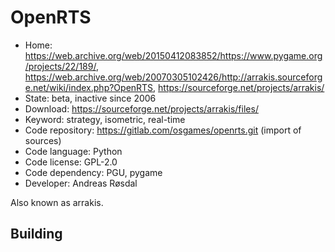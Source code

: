 # OpenRTS

- Home: https://web.archive.org/web/20150412083852/https://www.pygame.org/projects/22/189/, https://web.archive.org/web/20070305102426/http://arrakis.sourceforge.net/wiki/index.php?OpenRTS, https://sourceforge.net/projects/arrakis/
- State: beta, inactive since 2006
- Download: https://sourceforge.net/projects/arrakis/files/
- Keyword: strategy, isometric, real-time
- Code repository: https://gitlab.com/osgames/openrts.git (import of sources)
- Code language: Python
- Code license: GPL-2.0
- Code dependency: PGU, pygame
- Developer: Andreas Røsdal

Also known as arrakis.

## Building
